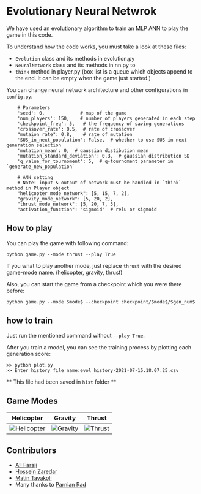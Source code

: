 # Evolutionary Neural Netwrok

We have used an evolutionary algorithm to train an MLP ANN to play the game in this code.

To understand how the code works, you must take a look at these files:
- `Evolution` class and its methods in evolution.py
- `NeuralNetwork` class and its methods in nn.py to
- `think` method in player.py (box list is a queue which objects append to the end. It can be empty when the game just started.)

You can change neural network architecture and other configurations in `config.py`:
```
    # Parameters
    'seed': 0,             # map of the game
    'num_players': 150,    # number of players generated in each step
    'checkpoint_freq': 5,   # the frequency of saving generations
    'crossover_rate': 0.5,  # rate of crossover
    "mutaion_rate": 0.8,    # rate of mutation
    'SUS_in_next_population': False,  # whether to use SUS in next generation selection
    'mutation_mean': 0,  # gaussian distibution mean
    'mutation_standard_deviation': 0.3,  # gaussian distribution SD
    'q_value_for_tournoment': 5,  # q-tournoment parameter in `generate_new_population`

    # ANN setting
    # Note: input & output of network must be handled in `think` method in Player object
    "helicopter_mode_network": [5, 15, 7, 2],
    "gravity_mode_network": [5, 20, 2],
    "thrust_mode_network": [5, 20, 7, 3],
    "activation_function": "sigmoid"  # relu or sigmoid
```

## How to play


You can play the game with following command:

`python game.py --mode thrust --play True`

If you wnat to play another mode, just replace `thrust` with the desired game-mode name. (helicopter, gravity, thrust)

Also, you can start the game from a checkpoint which you were there before:

`‫‪python‬‬ ‫‪game.py‬‬ ‫‪--mode‬‬ ‫‪$mode$‬‬ ‫‪--checkpoint‬‬ ‫‪checkpoint/$mode$/$gen_num$‬‬`

## how to train

Just run the mentioned command without `--play True`.

After you train a model, you can see the training process by plotting each generation score:

```
>> python plot.py 
>> Enter history file name:evol_history-2021-07-15.18.07.25.csv
```
** This file had been saved in `hist` folder **


## Game Modes
Helicopter             |  Gravity          |  Thrust
:-------------------------:|:-------------------------:|:-------------------------:
![Helicopter](https://github.com/HosseinZaredar/EvolutionaryGames/blob/main/screenshots/helicopter.png?raw=true)  |  ![Gravity](https://github.com/HosseinZaredar/EvolutionaryGames/blob/main/screenshots/gravity.png?raw=true) | ![Thrust](https://github.com/HosseinZaredar/EvolutionaryGames/blob/main/screenshots/thrust.png?raw=true)

## Contributors
- [Ali Faraji](https://github.com/HosseinZaredar)
- [Hossein Zaredar](https://github.com/HosseinZaredar)
- [Matin Tavakoli](https://github.com/MatinTavakoli/) <br>
- Many thanks to [Parnian Rad](https://github.com/Parnian-Rad)


